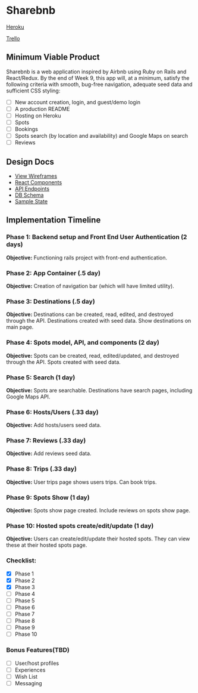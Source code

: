 # Sharebnb

[Heroku](https://sharebnb-aa.herokuapp.com/)

[Trello](https://trello.com/b/bAlvQnD5/airbnb-clone-think-of-new-name)

## Minimum Viable Product

Sharebnb is a web application inspired by Airbnb using Ruby on Rails and React/Redux. By the end of Week 9, this app will, at a minimum, satisfy the following criteria with smooth, bug-free navigation, adequate seed data and sufficient CSS styling:

- [ ] New account creation, login, and guest/demo login
- [ ] A production README
- [ ] Hosting on Heroku
- [ ] Spots
- [ ] Bookings
- [ ] Spots search (by location and availability) and Google Maps on search
- [ ] Reviews

## Design Docs
* [View Wireframes](wireframes)
* [React Components](./component-hierarchy.md)
* [API Endpoints](./api-endpoints.md)
* [DB Schema](./schema.md)
* [Sample State](./sample-state.md)

## Implementation Timeline

### Phase 1: Backend setup and Front End User Authentication (2 days)

**Objective:** Functioning rails project with front-end authentication.

### Phase 2: App Container (.5 day)

**Objective:** Creation of navigation bar (which will have limited utility).

### Phase 3: Destinations (.5 day)

**Objective:** Destinations can be created, read, edited, and destroyed through the API. Destinations created with seed data. Show destinations on main page.

### Phase 4: Spots model, API, and components (2 day)

**Objective:** Spots can be created, read, edited/updated, and destroyed through the API. Spots created with seed data.

### Phase 5: Search (1 day)

**Objective:** Spots are searchable. Destinations have search pages, including Google Maps API.

### Phase 6: Hosts/Users (.33 day)

**Objective:** Add hosts/users seed data.

### Phase 7: Reviews (.33 day)

**Objective:** Add reviews seed data.

### Phase 8: Trips (.33 day)

**Objective:** User trips page shows users trips. Can book trips.

### Phase 9: Spots Show (1 day)

**Objective:** Spots show page created. Include reviews on spots show page.

### Phase 10: Hosted spots create/edit/update (1 day)

**Objective:** Users can create/edit/update their hosted spots. They can view these at their hosted spots page.

### Checklist:

- [x] Phase 1
- [x] Phase 2
- [x] Phase 3
- [ ] Phase 4
- [ ] Phase 5
- [ ] Phase 6
- [ ] Phase 7
- [ ] Phase 8
- [ ] Phase 9
- [ ] Phase 10

### Bonus Features(TBD)

- [ ] User/host profiles
- [ ] Experiences
- [ ] Wish List
- [ ] Messaging
